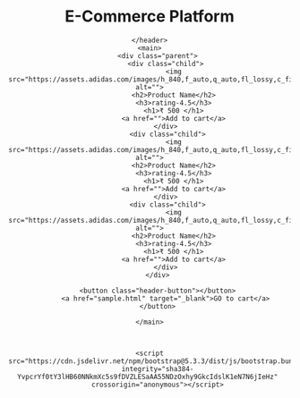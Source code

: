 <!DOCTYPE html>
<html lang="en">
<head>
    <meta charset="UTF-8">
    <meta name="viewport" content="width=device-width, initial-scale=1.0">
    <link rel="stylesheet" href="./1.css">
    <link href="https://cdn.jsdelivr.net/npm/bootstrap@5.3.3/dist/css/bootstrap.min.css" rel="stylesheet" integrity="sha384-QWTKZyjpPEjISv5WaRU9OFeRpok6YctnYmDr5pNlyT2bRjXh0JMhjY6hW+ALEwIH" crossorigin="anonymous">
    <title>SHOPPING</title>
</head>
<body>
    <header>
        <h1 class="heading">E-Commerce Platform</h1>
        
    </header>
    <main>
        <div class="parent">
            <div class="child">
                <img src="https://assets.adidas.com/images/h_840,f_auto,q_auto,fl_lossy,c_fill,g_auto/63c77c04dc6448548ccbae880189e107_9366/Galaxy_6_Shoes_Black_GW3848_01_standard.jpg" alt="">
                <h2>Product Name</h2>
                <h3>rating-4.5</h3>
                <h1>₹ 500 </h1>
                <a href="">Add to cart</a>
            </div>
             <div class="child">
                <img src="https://assets.adidas.com/images/h_840,f_auto,q_auto,fl_lossy,c_fill,g_auto/63c77c04dc6448548ccbae880189e107_9366/Galaxy_6_Shoes_Black_GW3848_01_standard.jpg" alt="">
                <h2>Product Name</h2>
                <h3>rating-4.5</h3>
                <h1>₹ 500 </h1>
                <a href="">Add to cart</a>
            </div>
             <div class="child">
                <img src="https://assets.adidas.com/images/h_840,f_auto,q_auto,fl_lossy,c_fill,g_auto/63c77c04dc6448548ccbae880189e107_9366/Galaxy_6_Shoes_Black_GW3848_01_standard.jpg" alt="">
                <h2>Product Name</h2>
                <h3>rating-4.5</h3>
                <h1>₹ 500 </h1>
                <a href="">Add to cart</a>
            </div>
        </div>
    
        <button class="header-button"></button>
            <a href="sample.html" target="_blank">GO to cart</a>
        </button>
        
    </main>
    
        

    <script src="https://cdn.jsdelivr.net/npm/bootstrap@5.3.3/dist/js/bootstrap.bundle.min.js" 
        integrity="sha384-YvpcrYf0tY3lHB60NNkmXc5s9fDVZLESaAA55NDzOxhy9GkcIdslK1eN7N6jIeHz" 
        crossorigin="anonymous"></script>
</body>
</html>


